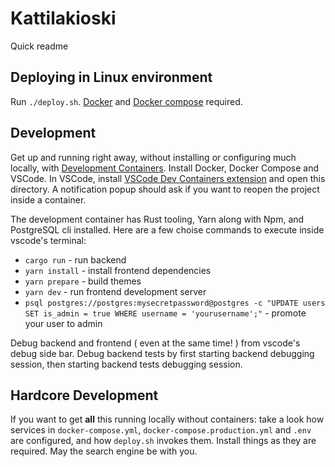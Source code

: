 # Kattilakioski

Quick readme

## Deploying in Linux environment
Run `./deploy.sh`. [Docker](https://www.docker.com/) and [Docker compose](https://docs.docker.com/compose/) required.

## Development

Get up and running right away, without installing or configuring much locally, with [Development Containers](https://containers.dev/). Install Docker, Docker Compose and VSCode. In VSCode, install [VSCode Dev Containers extension](https://marketplace.visualstudio.com/items?itemName=ms-vscode-remote.remote-containers) and open this directory. A notification popup should ask if you want to reopen the project inside a container.

The development container has Rust tooling, Yarn along with Npm, and PostgreSQL cli installed. Here are a few choise commands to execute inside vscode's terminal:
- `cargo run` - run backend
- `yarn install` - install frontend dependencies
- `yarn prepare` - build themes
- `yarn dev` - run frontend development server
- `psql postgres://postgres:mysecretpassword@postgres -c "UPDATE users SET is_admin = true WHERE username = 'yourusername';"` - promote your user to admin

Debug backend and frontend ( even at the same time! ) from vscode's debug side bar. Debug backend tests by first starting backend debugging session, then starting backend tests debugging session.

## Hardcore Development

If you want to get **all** this running locally without containers: take a look how services in `docker-compose.yml`, `docker-compose.production.yml` and `.env` are configured, and how `deploy.sh` invokes them. Install things as they are required. May the search engine be with you.
